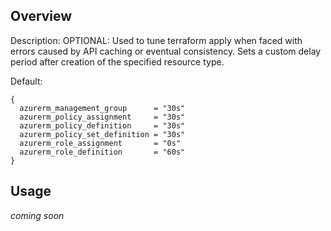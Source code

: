 ## Overview

Description: OPTIONAL: Used to tune terraform apply when faced with errors caused by API caching or eventual consistency. Sets a custom delay period after creation of the specified resource type.

Default:
```
{
  azurerm_management_group      = "30s"
  azurerm_policy_assignment     = "30s"
  azurerm_policy_definition     = "30s"
  azurerm_policy_set_definition = "30s"
  azurerm_role_assignment       = "0s"
  azurerm_role_definition       = "60s"
}
```

## Usage
_coming soon_